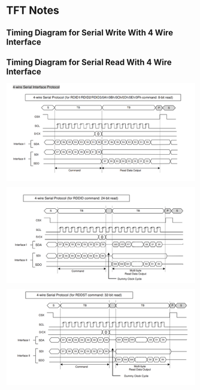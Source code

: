 # TFT Notes

## Timing Diagram for Serial Write With 4 Wire Interface



## Timing Diagram for Serial Read With 4 Wire Interface

![alt text](4-wire-serial-interface-protocol-read.png)

![alt text](4-wire-serial-interface-protocol-read-24-bit.png)

![alt text](4-wire-serial-interface-protocol-read-32-bit.png)
